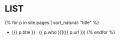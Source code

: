 LIST
====
{% for p in site.pages | sort_natural: "title" %}
- [{{ p.title }} . {{ p.who }}]({{ p.url }})
{% endfor %}
